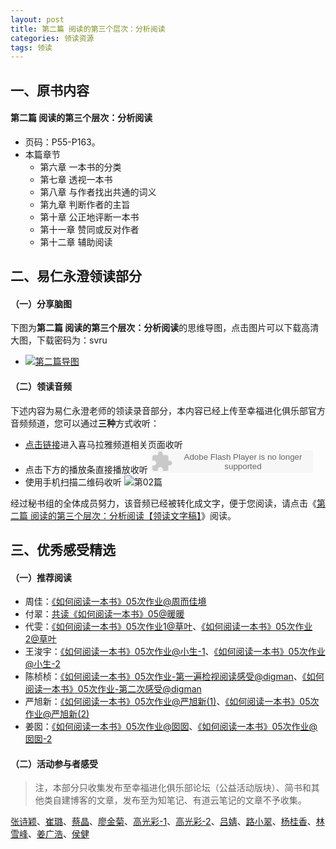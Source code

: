 ```yaml
---
layout: post
title: 第二篇 阅读的第三个层次：分析阅读
categories: 领读资源
tags: 领读
---
```


## 一、原书内容

#### 第二篇 阅读的第三个层次：分析阅读

- 页码：P55-P163。
- 本篇章节
	- 第六章 一本书的分类
	- 第七章 透视一本书
	- 第八章 与作者找出共通的词义
	- 第九章 判断作者的主旨
	- 第十章 公正地评断一本书
	- 第十一章 赞同或反对作者
	- 第十二章 辅助阅读

## 二、易仁永澄领读部分

#### （一）分享脑图

下图为**第二篇 阅读的第三个层次：分析阅读**的思维导图，点击图片可以下载高清大图，下载密码为：svru

- [![第二篇导图](http://77fm42.com1.z0.glb.clouddn.com/htrab-nt-p02small.jpg)](http://pan.baidu.com/s/1jHfhL4a)

#### （二）领读音频

下述内容为易仁永澄老师的领读录音部分，本内容已经上传至幸福进化俱乐部官方音频频道，您可以通过**三种**方式收听：

- [点击链接](http://www.ximalaya.com/12605301/sound/12421177)进入喜马拉雅频道相关页面收听
- 点击下方的播放条直接播放收听
	<object type="application/x-shockwave-flash" id="ximalaya_player" data="http://www.ximalaya.com/swf/sound/orange.swf?id=12421177" width="260" height="36"></object>
- 使用手机扫描二维码收听
![第02篇](http://77fm42.com1.z0.glb.clouddn.com/htrab-qr-p02.png)

经过秘书组的全体成员努力，该音频已经被转化成文字，便于您阅读，请点击《[第二篇 阅读的第三个层次：分析阅读【领读文字稿】](http://htrab.com/p02-text/)》阅读。

## 三、优秀感受精选

#### （一）推荐阅读

- 周佳：[《如何阅读一本书》05次作业@周而佳境](http://www.jianshu.com/p/24874c6cbb6f)
- 付翠：[共读《如何阅读一本书》05@暖暖](http://www.jianshu.com/p/6480e2252fc9)
- 代雯：[《如何阅读一本书》05次作业1@草叶](http://www.jianshu.com/p/7432752c498b)、[《如何阅读一本书》05次作业2@草叶](http://www.jianshu.com/p/2b29a0017786)
- 王浚宇：[《如何阅读一本书》05次作业@小生-1](http://www.jianshu.com/p/d3d7fe925b54)、[《如何阅读一本书》05次作业@小生-2](http://www.jianshu.com/p/0d1772514bbe)
- 陈桢桢：[《如何阅读一本书》05次作业-第一遍检视阅读感受@digman](http://www.jianshu.com/p/f81a0ffa1b62)、[《如何阅读一本书》05次作业-第二次感受@digman](http://www.jianshu.com/p/cbb5e6246243)
- 严旭新：[《如何阅读一本书》05次作业@严旭新(1)](http://www.jianshu.com/p/2afaa1b80b5f)、[《如何阅读一本书》05次作业@严旭新(2)](http://www.jianshu.com/p/7ddfed1df79d)
- 姜囡：[《如何阅读一本书》05次作业@囡囡](http://www.jianshu.com/p/403f90761c37)、[《如何阅读一本书》05次作业@囡囡-2](http://www.jianshu.com/p/806f4959c99a)

#### （二）活动参与者感受

> 注，本部分只收集发布至幸福进化俱乐部论坛（公益活动版块）、简书和其他类自建博客的文章，发布至为知笔记、有道云笔记的文章不予收集。

[张诗颖](http://www.jianshu.com/p/863a07a8415d)、[崔璐](http://www.jianshu.com/p/fd5b237d1436)、[蔡晶](http://www.jianshu.com/p/e1fc2902bbea)、[廖金菊](http://www.jianshu.com/p/f9261d5395a5)、[高光彩-1](http://www.jianshu.com/p/b1abad3f30cc)、[高光彩-2](http://www.jianshu.com/p/15a05a55d3a9)、[吕婧](http://www.jianshu.com/p/20fd1c6160fe)、[路小翠](http://www.jianshu.com/p/ce37bef13caa)、[杨桂香](http://www.jianshu.com/p/67c461c1335b)、[林雪峰](http://www.jianshu.com/p/3e9443c3fcc5)、[姜广浩](http://www.jianshu.com/p/9aa27839a707)、[侯健](http://www.jianshu.com/p/5435e2fa1703)
